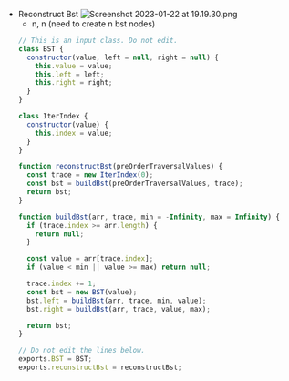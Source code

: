 - Reconstruct Bst
  ![Screenshot 2023-01-22 at 19.19.30.png](https://s3-us-west-2.amazonaws.com/secure.notion-static.com/6ef666a3-2701-427d-830b-3ee1c1246773/Screenshot_2023-01-22_at_19.19.30.png)
  - n, n (need to create n bst nodes)
  ```jsx
  // This is an input class. Do not edit.
  class BST {
    constructor(value, left = null, right = null) {
      this.value = value;
      this.left = left;
      this.right = right;
    }
  }

  class IterIndex {
    constructor(value) {
      this.index = value;
    }
  }

  function reconstructBst(preOrderTraversalValues) {
    const trace = new IterIndex(0);
    const bst = buildBst(preOrderTraversalValues, trace);
    return bst;
  }

  function buildBst(arr, trace, min = -Infinity, max = Infinity) {
    if (trace.index >= arr.length) {
      return null;
    }

    const value = arr[trace.index];
    if (value < min || value >= max) return null;

    trace.index += 1;
    const bst = new BST(value);
    bst.left = buildBst(arr, trace, min, value);
    bst.right = buildBst(arr, trace, value, max);

    return bst;
  }

  // Do not edit the lines below.
  exports.BST = BST;
  exports.reconstructBst = reconstructBst;
  ```
